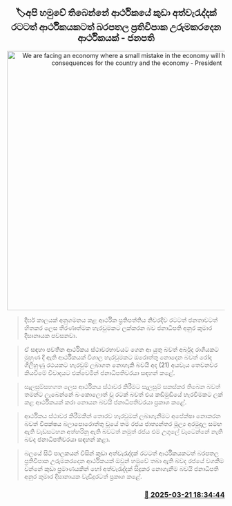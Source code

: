 <p align='center'><b><h2 align='center' title='We are facing an economy where a small mistake in the economy will have serious consequences for the country and the economy - President'>🏷අපි හමුවේ තිබෙන්නේ ආර්ථිකයේ කුඩා අත්වැරැද්දක් රටටත් ආර්ථිකයකටත් බරපතල ප්‍රතිවිපාක උරුමකරදෙන ආර්ථිකයක් - ජනපති</h2></b></p>
<p align='center'><img src='https://helakuru.sgp1.cdn.digitaloceanspaces.com/esana/images/lib/anura-president-2025-budget-3rd.jpg' width='600' alt='We are facing an economy where a small mistake in the economy will have serious consequences for the country and the economy - President'></p>

> දීර්ඝ කාලයක් අනුගමනය කළ ආර්ථික ප්‍රතිපත්තිය නිවරදිව රටටත් ජනතාවටත් හිතකර ලෙස තීරණාත්මක හැරවුමකට ලක්කරන බව ජනාධිපති අනුර කුමාර දිසානායක පවසනවා.

> ඒ සඳහා පවතින ආර්ථිකය ස්ථාවරභාවයට ගෙන ආ යුතු බවත් අර්බුද රාශියකට මුහුණ දී ඇති ආර්ථිකයක් විශාල හැරවුමකට ඔරොත්තු නොදෙන බවත් රෝද ගිලිහුණු රථයකට හැරවුම් ලබාගත නොහැකි බවයි අද (21) අයවැය තෙවනවර කියවීමේ විවාදයට එක්වෙමින් ජනාධිපතිවරයා සඳහන් කළේ.

> සැලසුම්සහගත ලෙස ආර්ථිකය ස්ථාවර කිරීමට සැලසුම් සකස්කර තිබෙන බවත් තමන්ට ලැබෙන්නේ බංකොලොත් වූ රටක් බවත් එය කඩිමුඩියේ හැරවීමකට ලක් කළ ආර්ථිකයක් කරා නොයන බවයි ජනාධිපතිවරයා ප්‍රකාශ කළේ.

> ආර්ථිකය ස්ථාවර කිරීමකින් තොරව හැරවුමක් ලබාගැනීමට අපේක්ෂා නොකරන බවත් විපක්ෂය බලාපොරොත්තු වූයේ තම රජය ජාත්‍යන්තර මූල්‍ය අරමුදල සමඟ ඇති වැඩසටහන අත්හරිනු ඇති බවටත් නමුත් රජය එම උගුලේ වැටෙන්නේ නැති බවද ජනාධිපතිවරයා සඳහන් කළා.

> බලයේ සිටි පාලකයන් විසින් කුඩා අත්වැරැද්දක් රටටත් ආර්ථිකයකටත් බරපතල ප්‍රතිවිපාක උරුමකරදෙන ආර්ථිකයක් ඔවුන් හමුවේ තබා ඇති බවද රජයේ වගකීම වන්නේ කුඩා ප්‍රමාණයකින් හෝ අත්වැරැද්දක් සිදුකර නොගැනීම බවයි ජනාධිපති අනුර කුමාර දිසානායක වැඩිදුරටත් ප්‍රකාශ කළේ.



<h3 align='right'><a href='https://www.helakuru.lk/esana/p/108538/'>📅 2025-03-21 18:34:44</a></h3>
